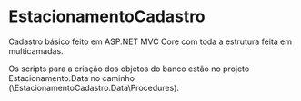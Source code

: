 # EstacionamentoCadastro
Cadastro básico feito em ASP.NET MVC Core com toda a estrutura feita em multicamadas.

Os scripts para a criação dos objetos do banco estão no projeto Estacionamento.Data no caminho (\EstacionamentoCadastro.Data\Procedures).
